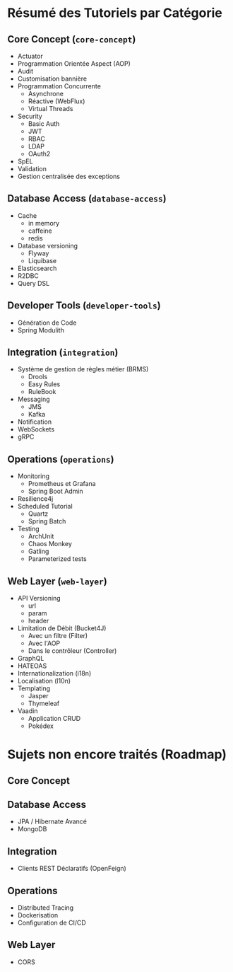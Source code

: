 # Résumé des Tutoriels par Catégorie

## Core Concept (`core-concept`)
- Actuator
- Programmation Orientée Aspect (AOP)
- Audit
- Customisation bannière
- Programmation Concurrente
  - Asynchrone
  - Réactive (WebFlux)
  - Virtual Threads
- Security
  - Basic Auth
  - JWT
  - RBAC
  - LDAP
  - OAuth2
- SpEL
- Validation
- Gestion centralisée des exceptions

## Database Access (`database-access`)
- Cache
  - in memory
  - caffeine
  - redis
- Database versioning
  - Flyway
  - Liquibase
- Elasticsearch
- R2DBC
- Query DSL

## Developer Tools (`developer-tools`)
- Génération de Code
- Spring Modulith

## Integration (`integration`)
- Système de gestion de règles métier (BRMS)
  - Drools
  - Easy Rules
  - RuleBook
- Messaging
  - JMS
  - Kafka
- Notification
- WebSockets
- gRPC

## Operations (`operations`)
- Monitoring
  - Prometheus et Grafana
  - Spring Boot Admin
- Resilience4j
- Scheduled Tutorial
    - Quartz
    - Spring Batch
- Testing
  - ArchUnit
  - Chaos Monkey
  - Gatling
  - Parameterized tests

## Web Layer (`web-layer`)
- API Versioning
  - url
  - param
  - header
- Limitation de Débit (Bucket4J)
    - Avec un filtre (Filter)
    - Avec l'AOP
    - Dans le contrôleur (Controller)
- GraphQL
- HATEOAS
- Internationalization (i18n)
- Localisation (l10n)
- Templating
  - Jasper
  - Thymeleaf
- Vaadin
    - Application CRUD
    - Pokédex

# Sujets non encore traités (Roadmap)

## Core Concept

## Database Access
- JPA / Hibernate Avancé
- MongoDB

## Integration
- Clients REST Déclaratifs (OpenFeign)

## Operations
- Distributed Tracing
- Dockerisation
- Configuration de CI/CD

## Web Layer
- CORS
